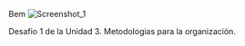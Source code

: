 Bem 
![Screenshot_1](https://github.com/user-attachments/assets/83c05505-ab7f-44ff-b970-53b6763fee76)

Desafio 1 de la Unidad 3. Metodologias para la organización. 
